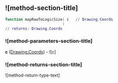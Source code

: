 ## ![method-section-title]


```lua
function mapRawToLogicSize( c   // Drawing.Coords
                          )
// returns: Drawing.Coords
```


### ![method-parameters-section-title]

**c** ([Drawing.Coords](../../Drawing/Coords.md)) - ![c]

### ![method-returns-section-title]

![method-return-type-text]


